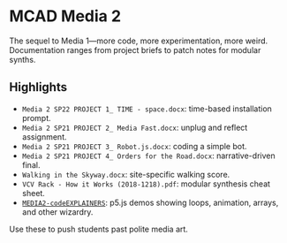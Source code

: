# MCAD Media 2

The sequel to Media 1—more code, more experimentation, more weird. Documentation ranges from project briefs to patch notes for modular synths.

## Highlights
- `Media 2 SP22 PROJECT 1_ TIME - space.docx`: time-based installation prompt.
- `Media 2 SP21 PROJECT 2_ Media Fast.docx`: unplug and reflect assignment.
- `Media 2 SP21 PROJECT 3_ Robot.js.docx`: coding a simple bot.
- `Media 2 SP21 PROJECT 4_ Orders for the Road.docx`: narrative-driven final.
- `Walking in the Skyway.docx`: site-specific walking score.
- `VCV Rack - How it Works (2018-1218).pdf`: modular synthesis cheat sheet.
- [`MEDIA2-codeEXPLAINERS`](./MEDIA2-codeEXPLAINERS): p5.js demos showing loops, animation, arrays, and other wizardry.

Use these to push students past polite media art.
